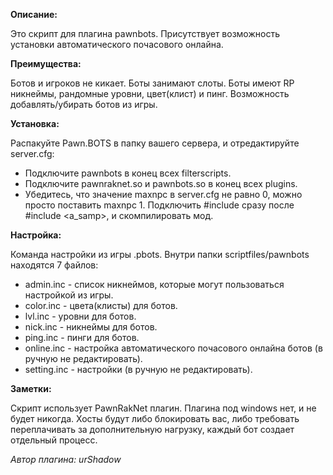 **Описание:**


Это скрипт для плагина pawnbots.
Присутствует возможность установки автоматического почасового онлайна.


**Преимущества:**

Ботов и игроков не кикает.
Боты занимают слоты.
Боты имеют RP никнеймы, рандомные уровни, цвет(клист) и пинг.
Возможность добавлять/убирать ботов из игры.


**Установка:**


Распакуйте Pawn.BOTS в папку вашего сервера, и отредактируйте server.cfg:
- Подключите pawnbots в конец всех filterscripts.
- Подключите pawnraknet.so и pawnbots.so в конец всех plugins.
- Убедитесь, что значение maxnpc в server.cfg не равно 0, можно просто поставить maxnpc 1.
Подключить #include <pawnbots> сразу после #include <a_samp>, и скомпилировать мод.


**Настройка:**


Команда настройки из игры .pbots.
Внутри папки scriptfiles/pawnbots находятся 7 файлов:
- admin.inc - список никнеймов, которые могут пользоваться настройкой из игры.
- color.inc - цвета(клисты) для ботов.
- lvl.inc - уровни для ботов.
- nick.inc - никнеймы для ботов.
- ping.inc - пинги для ботов.
- online.inc - настройка автоматического почасового онлайна ботов (в ручную не редактировать).
- setting.inc - настройки (в ручную не редактировать).


**Заметки:**


Скрипт использует PawnRakNet плагин.
Плагина под windows нет, и не будет никогда.
Хосты будут либо блокировать вас, либо требовать переплачивать за дополнительную нагрузку, каждый бот создает отдельный процесс.


*Автор плагина: urShadow*
